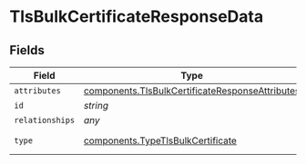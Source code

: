 # TlsBulkCertificateResponseData


## Fields

| Field                                                                                                                     | Type                                                                                                                      | Required                                                                                                                  | Description                                                                                                               | Example                                                                                                                   |
| ------------------------------------------------------------------------------------------------------------------------- | ------------------------------------------------------------------------------------------------------------------------- | ------------------------------------------------------------------------------------------------------------------------- | ------------------------------------------------------------------------------------------------------------------------- | ------------------------------------------------------------------------------------------------------------------------- |
| `attributes`                                                                                                              | [components.TlsBulkCertificateResponseAttributes](../../../sdk/models/components/tlsbulkcertificateresponseattributes.md) | :heavy_minus_sign:                                                                                                        | N/A                                                                                                                       |                                                                                                                           |
| `id`                                                                                                                      | *string*                                                                                                                  | :heavy_minus_sign:                                                                                                        | N/A                                                                                                                       | cRTguUGZzb2W9Euo4moOr                                                                                                     |
| `relationships`                                                                                                           | *any*                                                                                                                     | :heavy_minus_sign:                                                                                                        | N/A                                                                                                                       |                                                                                                                           |
| `type`                                                                                                                    | [components.TypeTlsBulkCertificate](../../../sdk/models/components/typetlsbulkcertificate.md)                             | :heavy_minus_sign:                                                                                                        | Resource type                                                                                                             |                                                                                                                           |